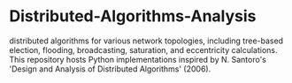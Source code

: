 # Distributed-Algorithms-Analysis
distributed algorithms for various network topologies, including tree-based election, flooding, broadcasting, saturation, and eccentricity calculations. This repository hosts Python implementations inspired by N. Santoro's 'Design and Analysis of Distributed Algorithms' (2006). 
